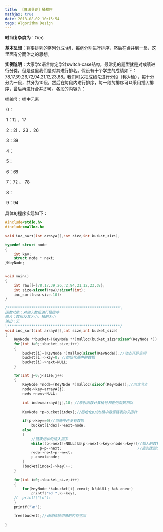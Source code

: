 ```yaml
---
title: 【算法导论】桶排序
mathjax: true
date: 2013-08-02 10:15:54
tags: Algorithm Design
---
```








**时间复杂度为**：O(n)

**基本思想**：将要排列的序列分成n组，每组分别进行排序，然后在合并到一起，这里面有分而治之的思想。

<!--more-->

**实例说明**：大家学c语言肯定学过switch-case结构，最常见的题型就是对成绩进行分类，但是这里我们是对其进行排名。假设有十个学生的成绩如下：78,17,39,26,72,94,21,12,23,68。我们可以把成绩先进行分段（称为桶），每十分分为一段，共分为10段。然后在每段内进行排序，每一段的排序可以采用插入排序，最后再进行合并即可。各段的内容为：

 桶编号：桶中元素

​      0： 

​      1：12 、17

​      2：21 、23 、26

​      3：39

​      4：

​      5：

​      6：68

​      7：72 、 78

​      8：

​      9：94

具体的程序实现如下：



```cpp
#include<stdio.h>  
#include<malloc.h>  
 
void inc_sort(int arrayA[],int size,int bucket_size);

typedef struct node
{  
    int key;  
    struct node * next;  
}KeyNode;  
  

void main()
{  
    int raw[]={78,17,39,26,72,94,21,12,23,68};   
    int size=sizeof(raw)/sizeof(int);     
    inc_sort(raw,size,10);  
}

/****************************************************\
函数功能：对输入数组进行桶排序
输入：数组及其大小、桶的大小
输出：无
\****************************************************/
void inc_sort(int arrayA[],int size,int bucket_size)
{  
    KeyNode **bucket=(KeyNode **)malloc(bucket_size*sizeof(KeyNode *)); //指向指针的指针，bucket相当于二维数组 
    for(int i=0;i<bucket_size;i++)
	{  
        bucket[i]=(KeyNode *)malloc(sizeof(KeyNode));//动态开辟空间  
        bucket[i]->key=0; //初始化桶中的数据  
        bucket[i]->next=NULL;  
    }  

    for(int j=0;j<size;j++)
	{  
        KeyNode *node=(KeyNode *)malloc(sizeof(KeyNode));//创立节点
        node->key=arrayA[j];  
        node->next=NULL;  
       
        int index=arrayA[j]/10; //映射函数计算桶号和散列函数相似    
          
        KeyNode *p=bucket[index];//初始化p成为桶中数据链表的头指针  
        
        if(p->key==0)//当桶中还没有数据   
            bucket[index]->next=node;  
   		else
		{  
            //链表结构的插入排序  
            while((p->next!=NULL)&&(p->next->key<=node->key))//插入的数据大于当前数据时，从头结点开始
                p=p->next;                                   //直到找到大于它的节点为止
            node->next=p->next;  
            p->next=node;        
        } 
		(bucket[index]->key)++;
    }  
    
    for(int i=0;i<bucket_size;i++)  
	{
        for(KeyNode *k=bucket[i]->next; k!=NULL; k=k->next)  
			printf("%d ",k->key); 
	//	printf("\n");
	}
    printf("\n"); 

	free(bucket);//记得释放申请的内存空间
	
}  
  
  
```